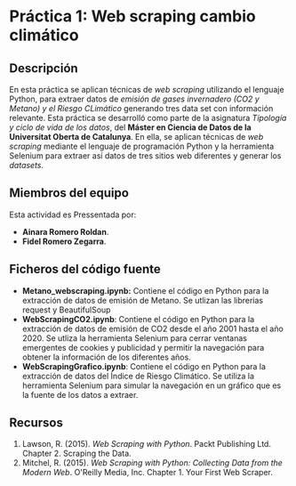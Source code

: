 # Práctica 1: Web scraping cambio climático
## Descripción

En esta práctica se aplican técnicas de _web scraping_ utilizando el lenguaje Python, para extraer datos de _emisión de gases invernadero (CO2 y Metano) y el Riesgo CLimático_ generando tres data set con información relevante. Esta práctica se desarrolló como parte de la asignatura _Tipología y ciclo de vida de los datos_, del **Máster en Ciencia de Datos de la Universitat Oberta de Catalunya**. En ella, se aplican técnicas de _web scraping_ mediante el lenguaje de programación Python y la herramienta Selenium para extraer así datos de tres sitios web diferentes y generar los _datasets_.

## Miembros del equipo

Esta actividad es Pressentada por:
* **Ainara Romero Roldan**.
* **Fidel Romero Zegarra**.

## Ficheros del código fuente
* **Metano_webscraping.ipynb:** Contiene el código en Python para la extracción de datos de emisión de Metano. Se utlizan las librerias request y BeautifulSoup
* **WebScrapingCO2.ipynb**: Contiene el código en Python para la extracción de datos de emisión de CO2 desde el año 2001 hasta el año 2020. Se utliza la herramienta Selenium para cerrar ventanas emergentes de cookies y publicidad y permitir la navegación para obtener la información de los diferentes años.
* **WebScrapingGrafico.ipynb**: Contiene el código en Python para la extracción de datos del Índice de Riesgo Climático. Se utiliza la herramienta Selenium para simular la navegación en un gráfico que es la fuente de los datos a extraer.

## Recursos

1. Lawson, R. (2015). _Web Scraping with Python_. Packt Publishing Ltd. Chapter 2. Scraping the Data.
2. Mitchel, R. (2015). _Web Scraping with Python: Collecting Data from the Modern Web_. O'Reilly Media, Inc. Chapter 1. Your First Web Scraper.
